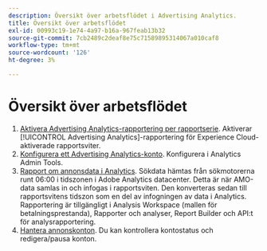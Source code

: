 ```yaml
---
description: Översikt över arbetsflödet i Advertising Analytics.
title: Översikt över arbetsflödet
exl-id: 00993c19-1e74-4a97-b16a-967feab13b32
source-git-commit: 7cb2489c2deaf8e75c71589895314067a010caf8
workflow-type: tm+mt
source-wordcount: '126'
ht-degree: 3%

---
```


# Översikt över arbetsflödet

1. [Aktivera Advertising Analytics-rapportering per rapportserie](/help/integrate/c-advertising-analytics/c-adanalytics-workflow/aa-provision-rs.md). Aktiverar [!UICONTROL Advertising Analytics]-rapportering för Experience Cloud-aktiverade rapportsviter.
2. [Konfigurera ett Advertising Analytics-konto](/help/integrate/c-advertising-analytics/c-adanalytics-workflow/aa-create-ad-account.md). Konfigurera i Analytics Admin Tools.
3. [Rapport om annonsdata i Analytics](/help/integrate/c-advertising-analytics/c-adanalytics-workflow/aa-report-ad-data-an.md). Sökdata hämtas från sökmotorerna runt 06:00 i tidszonen i Adobe Analytics datacenter. Detta är när AMO-data samlas in och infogas i rapportsviten. Den konverteras sedan till rapportsvitens tidszon som en del av infogningen av data i Analytics. Rapportering är tillgängligt i Analysis Workspace (mallen för betalningsprestanda), Rapporter och analyser, Report Builder och API:t för analysrapportering.
4. [Hantera annonskonton](/help/integrate/c-advertising-analytics/c-adanalytics-workflow/aa-manage-ad-accounts.md). Du kan kontrollera kontostatus och redigera/pausa konton.

